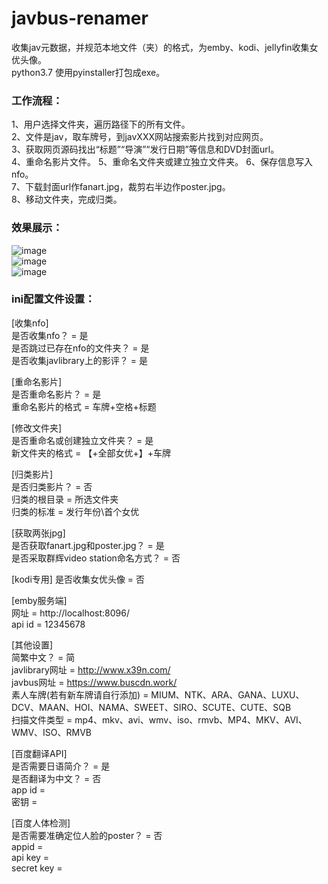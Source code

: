 # javbus-renamer
收集jav元数据，并规范本地文件（夹）的格式，为emby、kodi、jellyfin收集女优头像。  
python3.7  使用pyinstaller打包成exe。



### 工作流程：  
1、用户选择文件夹，遍历路径下的所有文件。  
2、文件是jav，取车牌号，到javXXX网站搜索影片找到对应网页。  
3、获取网页源码找出“标题”“导演”“发行日期”等信息和DVD封面url。  
4、重命名影片文件。 
5、重命名文件夹或建立独立文件夹。
6、保存信息写入nfo。  
7、下载封面url作fanart.jpg，裁剪右半边作poster.jpg。  
8、移动文件夹，完成归类。  

### 效果展示：  
![image](images/1.png)  
![image](images/2.png)  
![image](images/3.jpg)  


### ini配置文件设置：  
  
[收集nfo]  
是否收集nfo？ = 是  
是否跳过已存在nfo的文件夹？ = 是  
是否收集javlibrary上的影评？ = 是  
  
[重命名影片]  
是否重命名影片？ = 是  
重命名影片的格式 = 车牌+空格+标题  
  
[修改文件夹]  
是否重命名或创建独立文件夹？ = 是  
新文件夹的格式 = 【+全部女优+】+车牌  

[归类影片]  
是否归类影片？ = 否  
归类的根目录 = 所选文件夹  
归类的标准 = 发行年份\首个女优  
  
[获取两张jpg]  
是否获取fanart.jpg和poster.jpg？ = 是  
是否采取群辉video station命名方式？ = 否  
  
[kodi专用]
是否收集女优头像 = 否  
  
[emby服务端]  
网址 = http://localhost:8096/  
api id = 12345678  

[其他设置]  
简繁中文？ = 简  
javlibrary网址 = http://www.x39n.com/  
javbus网址 = https://www.buscdn.work/  
素人车牌(若有新车牌请自行添加) = MIUM、NTK、ARA、GANA、LUXU、DCV、MAAN、HOI、NAMA、SWEET、SIRO、SCUTE、CUTE、SQB  
扫描文件类型 = mp4、mkv、avi、wmv、iso、rmvb、MP4、MKV、AVI、WMV、ISO、RMVB  

[百度翻译API]  
是否需要日语简介？ = 是  
是否翻译为中文？ = 否  
app id =   
密钥 =   
  
[百度人体检测]  
是否需要准确定位人脸的poster？ = 否  
appid =   
api key =   
secret key =  


  
